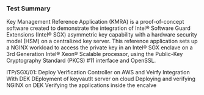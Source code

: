 ### Test Summary

Key Management Reference Application (KMRA) is a proof-of-concept software created to demonstrate the integration of Intel® Software Guard Extensions (Intel® SGX) asymmetric key
capability with a hardware security model (HSM) on a centralized key server. 
This reference application sets up a NGINX workload to access the private key in an Intel® SGX enclave on a 3rd Generation Intel® Xeon® Scalable processor, 
using the Public-Key Cryptography Standard (PKCS) #11 interface and OpenSSL.

ITP/SGX/01: Deploy Verification Controller on AWS and Veirfy  Integration With DEK
DEployment of keyvautlt server on cloud 
Deploying and verifying NGINX on DEK 
Verifying the applications inside the encalve 

